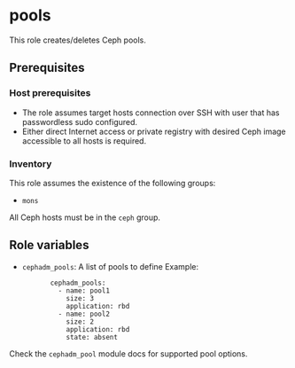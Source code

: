 # pools

This role creates/deletes Ceph pools.

## Prerequisites

### Host prerequisites

* The role assumes target hosts connection over SSH with user that has passwordless sudo configured.
* Either direct Internet access or private registry with desired Ceph image accessible to all hosts is required.

### Inventory

This role assumes the existence of the following groups:

* `mons`

All Ceph hosts must be in the `ceph` group.

## Role variables

* `cephadm_pools`: A list of pools to define
   Example:
   ```
          cephadm_pools:
            - name: pool1
              size: 3
              application: rbd
            - name: pool2
              size: 2
              application: rbd
              state: absent 
   ```

Check the `cephadm_pool` module docs for supported pool options.

